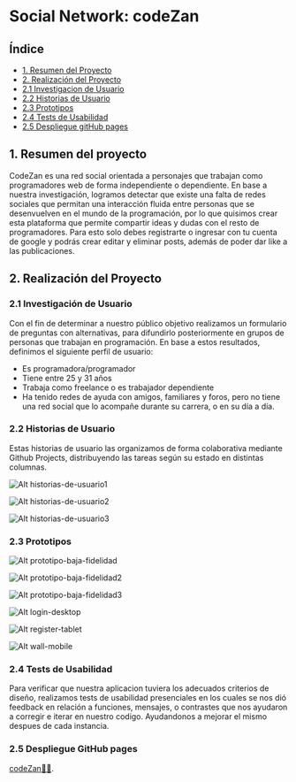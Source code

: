 # Social Network: codeZan 

## Índice

* [1. Resumen del Proyecto](#1-Resumen-del-Proyecto)
* [2. Realización del Proyecto](#2-Realización-del-Proyecto)
* [2.1 Investigacion de Usuario](#2.1-Investigación-de-Usuario)
* [2.2 Historias de Usuario](#2.2-Historias-de-Usuario)
* [2.3 Prototipos](#2.3-Prototipos)
* [2.4 Tests de Usabilidad](#2.4-Tests-de-Usabilidad)
* [2.5 Despliegue gitHub pages](#2.5-Despliegue-gitHub-pages)


## 1. Resumen del proyecto

CodeZan es una red social orientada a personajes que trabajan como programadores web de forma independiente o dependiente. En base a nuestra investigación, logramos detectar que existe una falta de redes sociales que permitan una interacción fluida entre personas que se desenvuelven en el mundo de la programación, por lo que quisimos crear esta plataforma que permite compartir ideas y dudas con el resto de programadores. Para esto solo debes registrarte o ingresar con tu cuenta de google y podrás crear editar y eliminar posts, además de poder dar like a las publicaciones.


## 2. Realización del Proyecto


### 2.1 Investigación de Usuario

Con el fin de determinar a nuestro público objetivo realizamos un formulario de preguntas con alternativas, para difundirlo posteriormente en grupos de personas que trabajan en programación. En base a estos resultados, definimos el siguiente perfil de usuario:

* Es programadora/programador
* Tiene entre 25 y 31 años
* Trabaja como freelance o es trabajador dependiente
* Ha tenido redes de ayuda con amigos, familiares y foros, pero no tiene una red social que lo acompañe durante su carrera, o en su día a día.


### 2.2 Historias de Usuario

Estas historias de usuario las organizamos de forma colaborativa mediante Github Projects, distribuyendo las tareas según su estado en distintas columnas.


![Alt historias-de-usuario1](src/assets/gitproject1.png)

![Alt historias-de-usuario2](src/assets/gitproject2.png)

![Alt historias-de-usuario3](src/assets/gitproject3.png)


### 2.3 Prototipos 


![Alt prototipo-baja-fidelidad](src/assets/prototipo-baja-fidelidad.png)

![Alt prototipo-baja-fidelidad2](src/assets/prototipo-baja-fidelidad2.png)

![Alt prototipo-baja-fidelidad3](src/assets/prototipo-baja-fidelidad3.png)


![Alt login-desktop](src/assets/login-desktop.png)

![Alt register-tablet](src/assets/register-tablet.png)

![Alt wall-mobile](src/assets/wall-mobile.png)


### 2.4 Tests de Usabilidad 

Para verificar que nuestra aplicacion tuviera los adecuados criterios de diseño, realizamos tests de usabilidad presenciales en los cuales se nos dió feedback en relación a funciones, mensajes, o contrastes que nos ayudaron a corregir e iterar en nuestro codigo. Ayudandonos a mejorar el mismo despues de cada instancia.


### 2.5 Despliegue GitHub pages
<a href="https://nevenkavelizm.github.io/SCL019-social-network/">codeZan👨‍💻</a>.

